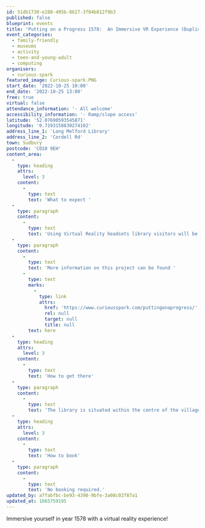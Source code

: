 ```yaml
---
id: 51db1730-e280-495b-8627-3f04b812f9b3
published: false
blueprint: events
title: 'Putting on a Progress 1578:  An Immersive VR Experience (Duplicated)'
event_categories:
  - family-friendly
  - museums
  - activity
  - teen-and-young-adult
  - computing
organisers:
  - curious-spark
featured_image: Curious-spark.PNG
start_date: '2022-10-25 10:00'
end_date: '2022-10-25 13:00'
free: true
virtual: false
attendance_information: '- All welcome'
accessibility_information: '- Ramp/slope access'
latitude: '52.07690593545871'
longitude: '0.7193158830274102'
address_line_1: 'Long Melford Library'
address_line_2: 'Cordell Rd'
town: Sudbury
postcode: 'CO10 9EH'
content_area:
  -
    type: heading
    attrs:
      level: 3
    content:
      -
        type: text
        text: 'What to expect '
  -
    type: paragraph
    content:
      -
        type: text
        text: 'Using Virtual Reality headsets library visitors will be transported to 1578 when Queen Elizabeth I visited Suffolk. Audiences will enter an Elizabethan world where they will bear witness to privy council conversations and royal entertainment; enlightening, emboldening and enhancing understanding of this fascinating age. You will be challenged to find several ‘hot spots’ to access links to delve deeper into the fascinating history of 1578. '
  -
    type: paragraph
    content:
      -
        type: text
        text: 'More information on this project can be found '
      -
        type: text
        marks:
          -
            type: link
            attrs:
              href: 'https://www.curiousspark.com/puttingonaprogress/'
              rel: null
              target: null
              title: null
        text: here
  -
    type: heading
    attrs:
      level: 3
    content:
      -
        type: text
        text: 'How to get there'
  -
    type: paragraph
    content:
      -
        type: text
        text: 'The library is situated within the centre of the village with Sudbury being the closest train station and bus stop being only 150m from the library.'
  -
    type: heading
    attrs:
      level: 3
    content:
      -
        type: text
        text: 'How to book'
  -
    type: paragraph
    content:
      -
        type: text
        text: 'No booking required.'
updated_by: a7fabfbc-be93-4390-9bfe-3a08c02f87a1
updated_at: 1665759195
---
```

Immersive yourself in year 1578 with a virtual reality experience!